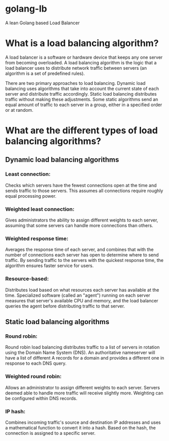 # golang-lb
A lean Golang based Load Balancer

# What is a load balancing algorithm?
A load balancer is a software or hardware device that keeps any one server from becoming overloaded. A load balancing algorithm is the logic that a load balancer uses to distribute network traffic between servers (an algorithm is a set of predefined rules).

There are two primary approaches to load balancing. Dynamic load balancing uses algorithms that take into account the current state of each server and distribute traffic accordingly. Static load balancing distributes traffic without making these adjustments. Some static algorithms send an equal amount of traffic to each server in a group, either in a specified order or at random.


# What are the different types of load balancing algorithms?

## Dynamic load balancing algorithms

### Least connection: 
Checks which servers have the fewest connections open at the time and sends traffic to those servers. This assumes all connections require roughly equal processing power.

### Weighted least connection: 
Gives administrators the ability to assign different weights to each server, assuming that some servers can handle more connections than others.

### Weighted response time:
Averages the response time of each server, and combines that with the number of connections each server has open to determine where to send traffic. By sending traffic to the servers with the quickest response time, the algorithm ensures faster service for users.

### Resource-based: 
Distributes load based on what resources each server has available at the time. Specialized software (called an "agent") running on each server measures that server's available CPU and memory, and the load balancer queries the agent before distributing traffic to that server.

## Static load balancing algorithms

### Round robin: 
Round robin load balancing distributes traffic to a list of servers in rotation using the Domain Name System (DNS). An authoritative nameserver will have a list of different A records for a domain and provides a different one in response to each DNS query.

### Weighted round robin: 
Allows an administrator to assign different weights to each server. Servers deemed able to handle more traffic will receive slightly more. Weighting can be configured within DNS records.

### IP hash: 
Combines incoming traffic's source and destination IP addresses and uses a mathematical function to convert it into a hash. Based on the hash, the connection is assigned to a specific server.


